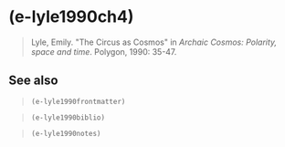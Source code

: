 # (e-lyle1990ch4)
> Lyle, Emily. "The Circus as Cosmos" in *Archaic Cosmos: Polarity, space and time*. Polygon, 1990: 35-47.
## See also
> `(e-lyle1990frontmatter)`

> `(e-lyle1990biblio)`

> `(e-lyle1990notes)`